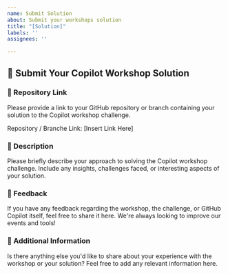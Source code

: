 ```yaml
---
name: Submit Solution
about: Submit your workshops solution
title: "[Solution]"
labels: ''
assignees: ''

---
```


## 🚀 Submit Your Copilot Workshop Solution

### 📂 Repository Link

Please provide a link to your GitHub repository or branch containing your solution to the Copilot workshop challenge.

Repository / Branche Link: [Insert Link Here]


### 📝 Description

Please briefly describe your approach to solving the Copilot workshop challenge. Include any insights, challenges faced, or interesting aspects of your solution.


### 🎉 Feedback

If you have any feedback regarding the workshop, the challenge, or GitHub Copilot itself, feel free to share it here. We're always looking to improve our events and tools!


### 📌 Additional Information

Is there anything else you'd like to share about your experience with the workshop or your solution? Feel free to add any relevant information here.
